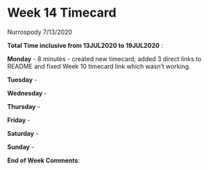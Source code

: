 Week 14 Timecard
================
Nurrospody
7/13/2020

**Total Time inclusive from 13JUL2020 to 19JUL2020** :

**Monday** - 8 minutes - created new timecard; added 3 direct links to
README and fixed Week 10 timecard link which wasn’t working.

**Tuesday** -

**Wednesday** -

**Thursday** -

**Friday** -

**Saturday** -

**Sunday** -

**End of Week Comments**:

